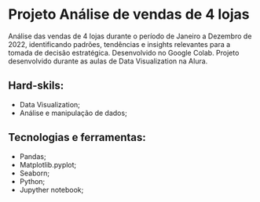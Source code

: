 # Projeto Análise de vendas de 4 lojas

Análise das vendas de 4 lojas durante o período de Janeiro a Dezembro de 2022, identificando padrões, tendências e insights relevantes para a tomada de decisão estratégica.
Desenvolvido no Google Colab.
Projeto desenvolvido durante as aulas de Data Visualization na Alura.

## Hard-skils:
- Data Visualization;
- Análise e manipulação de dados;

## Tecnologias e ferramentas:
- Pandas;
- Matplotlib.pyplot;
- Seaborn;
- Python;
- Jupyther notebook;
